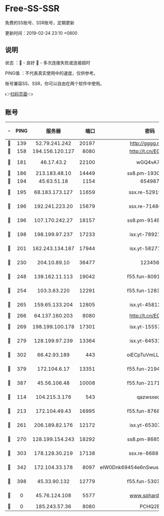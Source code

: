 # Free-SS-SSR

免费的SS账号、SSR账号，定期更新

更新时间：2019-02-24 23:10 +0800

## 说明

状态     ：🙂 - 良好 🙁 - 多次连接失败或连接超时

PING值   ：不代表真实使用中的速度，仅供参考。

账号兼容SS、SSR，你可以自由在两个软件中使用。

👉[扫码页面](https://liesauer.github.io/free-ss-ssr.github.io/)👈

## 账号

|-|PING|服务器|端口|密码|加密方式|区域|
|:----:|:----:|:-----:|-----:|:----:|:----:|:----:|
|🙂|139|52.79.241.242|20197|http://gggg.rocks|chacha20|KR|
|🙂|158|194.156.120.127|8080|http://t.cn/EGJIyrl|rc4-md5|RU|
|🙂|181|46.17.43.2|22100|wGQ4vA7D|aes-256-gcm|RU|
|🙂|186|213.183.48.10|14449|ss8.pm-19302630|rc4-md5|RU|
|🙂|194|45.63.51.18|1154|654987|chacha20|US|
|🙂|195|68.183.173.127|11659|ssx.re-52919740|aes-256-cfb|US|
|🙂|196|192.241.223.20|15679|ssx.re-71480022|aes-256-cfb|US|
|🙂|196|107.170.242.27|18157|ss8.pm-91485344|aes-256-cfb|US|
|🙂|198|198.199.97.237|17233|isx.yt-78921785|aes-256-cfb|US|
|🙂|201|162.243.134.187|17944|isx.yt-58271425|aes-256-cfb|US|
|🙂|230|204.10.89.10|36477|123456|aes-256-cfb|US|
|🙂|248|139.162.11.113|19042|f55.fun-80913463|aes-256-cfb|SG|
|🙂|254|103.3.63.220|12291|f55.fun-12834026|aes-256-cfb|SG|
|🙂|265|159.65.133.204|12805|isx.yt-45813634|aes-256-cfb|SG|
|🙂|266|64.137.160.203|8080|http://t.cn/EGJIyrl|rc4-md5|CA|
|🙂|269|198.199.100.178|17301|isx.yt-15557891|aes-256-cfb|US|
|🙂|279|128.199.97.239|13364|isx.yt-64531028|aes-256-cfb|SG|
|🙂|302|66.42.93.189|443|oiECpTuVmLLxk4Ts|aes-256-cfb|US|
|🙂|379|172.104.6.17|13351|f55.fun-21946143|aes-256-cfb|US|
|🙂|387|45.56.106.48|10008|f55.fun-21710471|aes-256-cfb|US|
|🙂|114|104.215.3.176|543|qazwsxedc|aes-256-gcm|JP|
|🙂|213|172.104.49.43|16995|f55.fun-87684540|aes-256-cfb|SG|
|🙂|261|206.189.82.176|12172|isx.yt-65307149|aes-256-cfb|SG|
|🙂|270|128.199.154.243|18292|ss8.pm-86852078|aes-256-cfb|SG|
|🙂|303|178.128.30.219|17138|ssx.re-66881258|aes-256-cfb|SG|
|🙂|342|172.104.33.178|8097|eIW0Dnk69454e6nSwuspv9DmS201tQ0D|aes-256-cfb|SG|
|🙂|398|45.33.90.132|12779|f55.fun-53037025|aes-256-cfb|US|
|🙁|0|45.76.124.108|5577|www.sphard.com|aes-256-cfb|AU|
|🙁|0|185.243.57.36|8080|PCHQ2E|rc4-md5|US|
